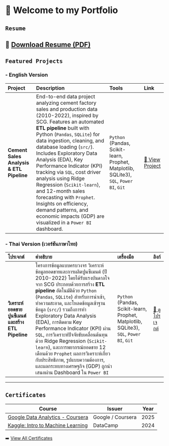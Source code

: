 # 👋 Welcome to my **Portfolio**

## `Resume`
📎 [Download Resume (PDF)](./resume/Miyo_Resume.pdf)
---

## `Featured Projects`
### - English Version

| Project | Description | Tools | Link |
| :--- | :--- | :--- | :--- |
| **Cement Sales Analysis & ETL Pipeline** | End-to-end data project analyzing cement factory sales and production data (2010-2022), inspired by SCG. Features an automated **ETL pipeline** built with Python (`Pandas`, `SQLite`) for data ingestion, cleaning, and database loading (`src/`). Includes Exploratory Data Analysis (EDA), Key Performance Indicator (KPI) tracking via `SQL`, cost driver analysis using Ridge Regression (`Scikit-learn`), and 12-month sales forecasting with `Prophet`. Insights on efficiency, demand patterns, and economic impacts (GDP) are visualized in a `Power BI` dashboard. | `Python` (Pandas, Scikit-learn, Prophet, Matplotlib, SQLite3), `SQL`, `Power BI`, `Git` | [🔗 View Project](https://github.com/miyomui/cement-sales-analysis) |

### - Thai Version (เวอร์ชันภาษาไทย)
| โปรเจกต์ | คำอธิบาย | เครื่องมือ | ลิงก์ |
| :--- | :--- | :--- | :--- |
| **วิเคราะห์ยอดขายปูนซีเมนต์และสร้าง ETL Pipeline** | โครงการข้อมูลแบบครบวงจร วิเคราะห์ข้อมูลยอดขายและการผลิตปูนซีเมนต์ (ปี 2010-2022) โดยได้รับแรงบันดาลใจจาก SCG ประกอบด้วยการสร้าง **ETL pipeline** อัตโนมัติด้วย `Python` (`Pandas`, `SQLite`) สำหรับการนำเข้า, ทำความสะอาด, และโหลดข้อมูลเข้าฐานข้อมูล (`src/`) รวมถึงการทำ Exploratory Data Analysis (EDA), การติดตาม Key Performance Indicator (KPI) ผ่าน `SQL`, การวิเคราะห์ปัจจัยขับเคลื่อนต้นทุนด้วย Ridge Regression (`Scikit-learn`), และการพยากรณ์ยอดขาย 12 เดือนด้วย `Prophet` ผลการวิเคราะห์เกี่ยวกับประสิทธิภาพ, รูปแบบความต้องการ, และผลกระทบทางเศรษฐกิจ (GDP) ถูกนำเสนอผ่าน Dashboard ใน `Power BI` | `Python` (Pandas, Scikit-learn, Prophet, Matplotlib, SQLite3), `SQL`, `Power BI`, `Git` | [🔗 ดูโปรเจกต์](https://github.com/miyomui/cement-sales-analysis) |
---

## `Certificates`

| Course | Issuer | Year |
|---------|---------|------|
| [Google Data Analytics - Coursera](./certificates/google_data_analytics.pdf) | Google / Coursera | 2025 |
| [Kaggle: Intro to Machine Learning](./certificates/kaggle_intro_ml.png) | DataCamp | 2024 |

➡️ [View All Certificates](./certificates)
